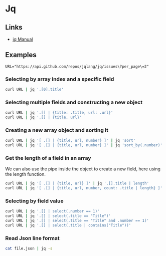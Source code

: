# Jq

## Links

- [jq Manual](https://stedolan.github.io/jq/manual/)

## Examples

```
URL="https://api.github.com/repos/jqlang/jq/issues\?per_page\=2"

```

### Selecting by array index and a specific field

```bash
curl URL | jq '.[0].title'
```

### Selecting multiple fields and constructing a new object

```bash
curl URL | jq '.[] | {title: .title, url: .url}'
curl URL | jq '.[] | {title, url}'
```

### Creating a new array object and sorting it

```bash
curl URL | jq '[ .[] | {title, url, number} ]' | jq 'sort'
curl URL | jq '[ .[] | {title, url, number} ]' | jq 'sort_by(.number)'
```

### Get the length of a field in an array

We can also use the pipe inside the object to create a new field, here using the length function.

```bash
curl URL | jq '[ .[] | {title, url} ]' | jq '.[].title | length'
curl URL | jq '[ .[] | {title, url, number, count: .title | length} ]'
```

### Selecting by field value

```bash
curl URL | jq '.[] | select(.number == 1)'
curl URL | jq '.[] | select(.title == "Title")'
curl URL | jq '.[] | select(.title == "Title" and .number == 1)'
curl URL | jq '.[] | select(.title | contains("Title"))'
```

### Read Json line format

```bash
cat file.json | jq -s
```

